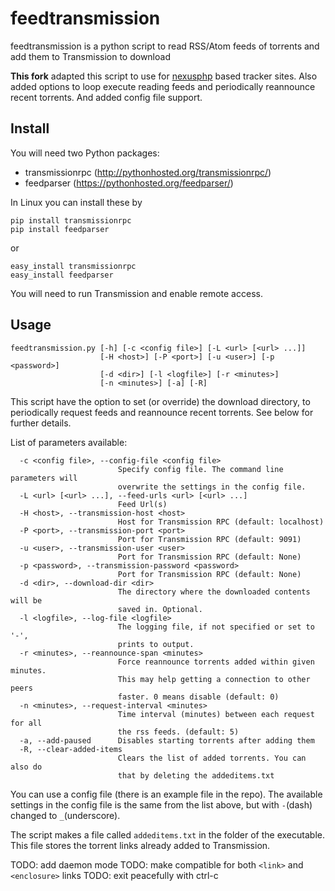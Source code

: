 # feedtransmission
feedtransmission is a python script to read RSS/Atom feeds of torrents and add them to Transmission to download

**This fork** adapted this script to use for [nexusphp](https://github.com/ZJUT/NexusPHP) based tracker sites.
Also added options to loop execute reading feeds and periodically reannounce recent torrents.
And added config file support.

## Install

You will need two Python packages:
* transmissionrpc (http://pythonhosted.org/transmissionrpc/)
* feedparser (https://pythonhosted.org/feedparser/)

In Linux you can install these by
```
pip install transmissionrpc
pip install feedparser
```
or
```
easy_install transmissionrpc
easy_install feedparser
```

You will need to run Transmission and enable remote access.

## Usage

```
feedtransmission.py [-h] [-c <config file>] [-L <url> [<url> ...]]
                    [-H <host>] [-P <port>] [-u <user>] [-p <password>]
                    [-d <dir>] [-l <logfile>] [-r <minutes>]
                    [-n <minutes>] [-a] [-R]
```

This script have the option to set (or override) the download directory,
to periodically request feeds and reannounce recent torrents. See below for
further details.

List of parameters available:
```
  -c <config file>, --config-file <config file>
                        Specify config file. The command line parameters will
                        overwrite the settings in the config file.
  -L <url> [<url> ...], --feed-urls <url> [<url> ...]
                        Feed Url(s)
  -H <host>, --transmission-host <host>
                        Host for Transmission RPC (default: localhost)
  -P <port>, --transmission-port <port>
                        Port for Transmission RPC (default: 9091)
  -u <user>, --transmission-user <user>
                        Port for Transmission RPC (default: None)
  -p <password>, --transmission-password <password>
                        Port for Transmission RPC (default: None)
  -d <dir>, --download-dir <dir>
                        The directory where the downloaded contents will be
                        saved in. Optional.
  -l <logfile>, --log-file <logfile>
                        The logging file, if not specified or set to '-',
                        prints to output.
  -r <minutes>, --reannounce-span <minutes>
                        Force reannounce torrents added within given minutes.
                        This may help getting a connection to other peers
                        faster. 0 means disable (default: 0)
  -n <minutes>, --request-interval <minutes>
                        Time interval (minutes) between each request for all
                        the rss feeds. (default: 5)
  -a, --add-paused      Disables starting torrents after adding them
  -R, --clear-added-items
                        Clears the list of added torrents. You can also do
                        that by deleting the addeditems.txt
```

You can use a config file (there is an example file in the repo). The available
settings in the config file is the same from the list above, but with `-`(dash)
changed to `_`(underscore).

The script makes a file called `addeditems.txt` in the folder of the executable.
This file stores the torrent links already added to Transmission.

TODO: add daemon mode
TODO: make compatible for both `<link>` and `<enclosure>` links
TODO: exit peacefully with ctrl-c
